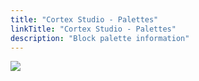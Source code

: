 ```yaml
---
title: "Cortex Studio - Palettes"
linkTitle: "Cortex Studio - Palettes"
description: "Block palette information"
---
```


<img src="/images/work-in-progress.jpg">
